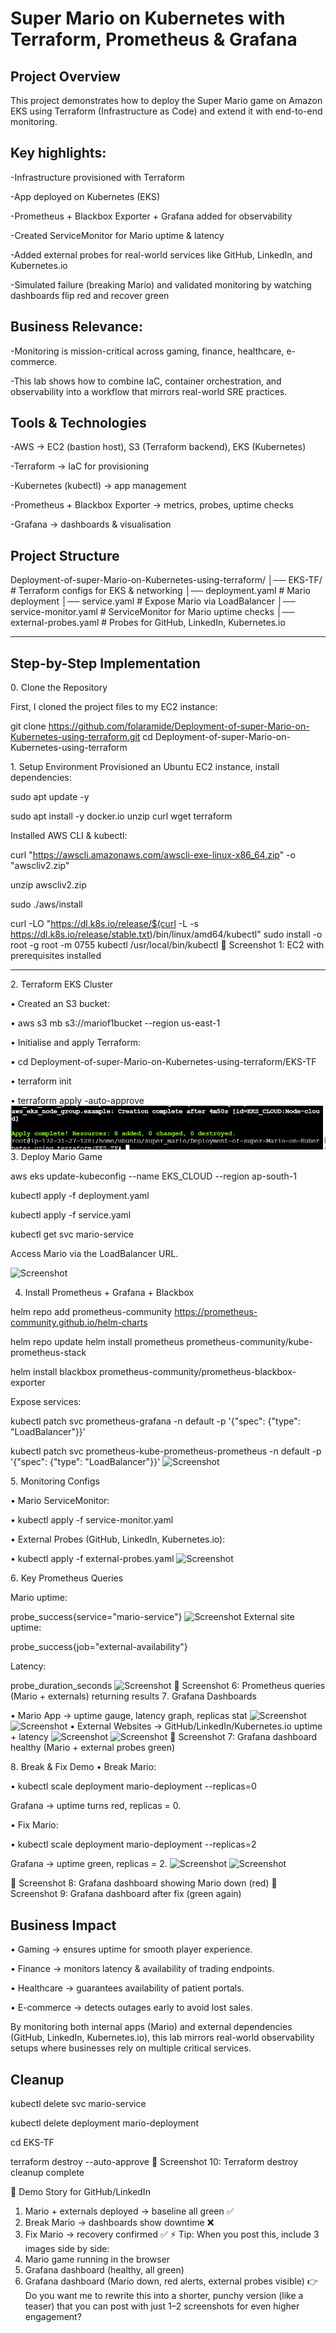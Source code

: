 # Super Mario on Kubernetes with Terraform, Prometheus & Grafana
## Project Overview
This project demonstrates how to deploy the Super Mario game on Amazon EKS using Terraform (Infrastructure as Code) and extend it with end-to-end monitoring.

## Key highlights:
-Infrastructure provisioned with Terraform

-App deployed on Kubernetes (EKS)

-Prometheus + Blackbox Exporter + Grafana added for observability

-Created ServiceMonitor for Mario uptime & latency

-Added external probes for real-world services like GitHub, LinkedIn, and Kubernetes.io

-Simulated failure (breaking Mario) and validated monitoring by watching dashboards flip red and recover green

## Business Relevance:
-Monitoring is mission-critical across gaming, finance, healthcare, e-commerce.

-This lab shows how to combine IaC, container orchestration, and observability into a workflow that mirrors real-world SRE practices.

## Tools & Technologies
-AWS → EC2 (bastion host), S3 (Terraform backend), EKS (Kubernetes)

-Terraform → IaC for provisioning

-Kubernetes (kubectl) → app management

-Prometheus + Blackbox Exporter → metrics, probes, uptime checks

-Grafana → dashboards & visualisation

## Project Structure
Deployment-of-super-Mario-on-Kubernetes-using-terraform/
│── EKS-TF/                  # Terraform configs for EKS & networking
│── deployment.yaml          # Mario deployment
│── service.yaml             # Expose Mario via LoadBalancer
│── service-monitor.yaml     # ServiceMonitor for Mario uptime checks
│── external-probes.yaml     # Probes for GitHub, LinkedIn, Kubernetes.io
________________________________________
## Step-by-Step Implementation
0️. Clone the Repository

First, I cloned the project files to my EC2 instance:

git clone https://github.com/folaramide/Deployment-of-super-Mario-on-Kubernetes-using-terraform.git
cd Deployment-of-super-Mario-on-Kubernetes-using-terraform

1️. Setup Environment
Provisioned an Ubuntu EC2 instance, install dependencies:

sudo apt update -y

sudo apt install -y docker.io unzip curl wget terraform

Installed AWS CLI & kubectl:

curl "https://awscli.amazonaws.com/awscli-exe-linux-x86_64.zip" -o "awscliv2.zip"

unzip awscliv2.zip

sudo ./aws/install

curl -LO "https://dl.k8s.io/release/$(curl -L -s https://dl.k8s.io/release/stable.txt)/bin/linux/amd64/kubectl"
sudo install -o root -g root -m 0755 kubectl /usr/local/bin/kubectl
📸 Screenshot 1: EC2 with prerequisites installed
________________________________________
2️. Terraform EKS Cluster

•	Created an S3 bucket:

•	aws s3 mb s3://mariof1bucket --region us-east-1

•	Initialise and apply Terraform:

•	cd Deployment-of-super-Mario-on-Kubernetes-using-terraform/EKS-TF

•	terraform init

•	terraform apply -auto-approve
![Screenshot](screenshots/terraform_apply_success.png)
3️. Deploy Mario Game

aws eks update-kubeconfig --name EKS_CLOUD --region ap-south-1

kubectl apply -f deployment.yaml

kubectl apply -f service.yaml

kubectl get svc mario-service

Access Mario via the LoadBalancer URL.

![Screenshot](screenshots/super_mario_running_in_browser)

4. Install Prometheus + Grafana + Blackbox

helm repo add prometheus-community https://prometheus-community.github.io/helm-charts

helm repo update
helm install prometheus prometheus-community/kube-prometheus-stack

helm install blackbox prometheus-community/prometheus-blackbox-exporter

Expose services:

kubectl patch svc prometheus-grafana -n default -p '{"spec": {"type": "LoadBalancer"}}'

kubectl patch svc prometheus-kube-prometheus-prometheus -n default -p '{"spec": {"type": "LoadBalancer"}}'
![Screenshot](screenshots/prometheus_grafana_IP)

5️. Monitoring Configs

•	Mario ServiceMonitor:

•	kubectl apply -f service-monitor.yaml

•	External Probes (GitHub, LinkedIn, Kubernetes.io):

•	kubectl apply -f external-probes.yaml
![Screenshot](screenshots/blackbox-and-external-probes)

6️. Key Prometheus Queries

Mario uptime:

probe_success{service="mario-service"}
![Screenshot](screenshots/super-mario-uptime)
External site uptime:

probe_success{job="external-availability"}

Latency:

probe_duration_seconds
![Screenshot](screenshots/super-mario-latency)
📸 Screenshot 6: Prometheus queries (Mario + externals) returning results
7️. Grafana Dashboards

•	Mario App → uptime gauge, latency graph, replicas stat
![Screenshot](screenshots/super-mario-grafana-uptime)
![Screenshot](screenshots/super-mario-grafana-latency)
•	External Websites → GitHub/LinkedIn/Kubernetes.io uptime + latency
![Screenshot](screenshots/external-websites-grafana-uptime)
![Screenshot](screenshots/external-websites-grafana-latency)
📸 Screenshot 7: Grafana dashboard healthy (Mario + external probes green)

8️. Break & Fix Demo
•	Break Mario:

•	kubectl scale deployment mario-deployment --replicas=0

Grafana → uptime turns red, replicas = 0.

•	Fix Mario:

•	kubectl scale deployment mario-deployment --replicas=2

Grafana → uptime green, replicas = 2.
![Screenshot](screenshots/prometheus-service-down)
![Screenshot](screenshots/mario-downtime)

📸 Screenshot 8: Grafana dashboard showing Mario down (red)
📸 Screenshot 9: Grafana dashboard after fix (green again)

## Business Impact
•	Gaming → ensures uptime for smooth player experience.

•	Finance → monitors latency & availability of trading endpoints.

•	Healthcare → guarantees availability of patient portals.

•	E-commerce → detects outages early to avoid lost sales.

By monitoring both internal apps (Mario) and external dependencies (GitHub, LinkedIn, Kubernetes.io), this lab mirrors real-world observability setups where businesses rely on multiple critical services.

## Cleanup
kubectl delete svc mario-service

kubectl delete deployment mario-deployment

cd EKS-TF

terraform destroy --auto-approve
📸 Screenshot 10: Terraform destroy cleanup complete

📸 Demo Story for GitHub/LinkedIn
1.	Mario + externals deployed → baseline all green ✅
2.	Break Mario → dashboards show downtime ❌
3.	Fix Mario → recovery confirmed ✅
⚡ Tip: When you post this, include 3 images side by side:
1.	Mario game running in the browser
2.	Grafana dashboard (healthy, all green)
3.	Grafana dashboard (Mario down, red alerts, external probes visible)
👉 Do you want me to rewrite this into a shorter, punchy version (like a teaser) that you can post with just 1–2 screenshots for even higher engagement?


